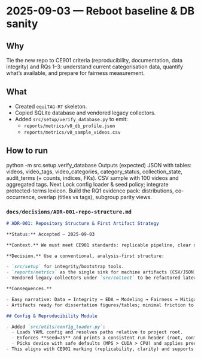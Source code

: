 # 2025-09-03 — Reboot baseline & DB sanity

## Why

Tie the new repo to CE901 criteria (reproducibility, documentation, data integrity) and RQs 1–3: understand current categorisation data, quantify what’s available, and prepare for fairness measurement.

## What

- Created `equiTAG-RT` skeleton.
- Copied SQLite database and vendored legacy collectors.
- Added `src/setup/verify_database.py` to emit:
  - `reports/metrics/v0_db_profile.json`
  - `reports/metrics/v0_sample_videos.csv`

## How to run

python -m src.setup.verify_database
Outputs (expected)
JSON with tables: videos, video_tags, video_categories, category_status, collection_state, audit_terms (+ counts, indices, FKs).
CSV sample with 100 videos and aggregated tags.
Next
Lock config loader & seed policy; integrate protected-terms lexicon.
Build the RQ1 evidence pack: distributions, co-occurrence, overlap (titles vs tags), subgroup parity views.

### `docs/decisions/ADR-001-repo-structure.md`

```markdown
# ADR-001: Repository Structure & First Artifact Strategy

**Status:** Accepted — 2025-09-03

**Context.** We must meet CE901 standards: replicable pipeline, clear docs, fair ML evaluation. Baseline proof of data integrity is required before modeling.

**Decision.** Use a conventional, analysis-first structure:

- `src/setup` for integrity/bootstrap tools.
- `reports/metrics` as the single sink for machine artifacts (CSV/JSON).
- Vendored legacy collectors under `src/collect` to be refactored later.

**Consequences.**

- Easy narrative: Data → Integrity → EDA → Modeling → Fairness → Mitigation.
- Artifacts ready for dissertation figures/tables; minimal friction to proceed.

## Config & Reproducibility Module

- Added `src/utils/config_loader.py`:
  - Loads YAML config and resolves paths relative to project root.
  - Enforces **seed=75** and prints a consistent run header (root, config, DB, seed, device).
  - Picks device with safe defaults (MPS > CUDA > CPU) and applies precision settings.
- This aligns with CE901 marking (replicability, clarity) and supports RQs 2–4 by ensuring all modeling runs are traceable and comparable.
```
